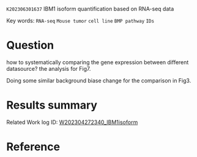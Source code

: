  `K202306301637` IBM1 isoform quantification based on RNA-seq data 
 
 Key words: `RNA-seq` `Mouse tumor` `cell line` `BMP pathway` `IDs`
 

# Question
how to systematically comparing the gene expression between different datasource?
the analysis for Fig7.

Doing some similar background biase change for the comparison in Fig3.


# Results summary  

Related Work log ID: [W202304272340_IBM1isoform](https://github.com/yz46606/Working_record/blob/main/W202304272340_IBM1isoform.md)

# Reference
